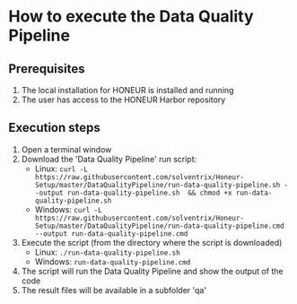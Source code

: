 # How to execute the Data Quality Pipeline

## Prerequisites
1. The local installation for HONEUR is installed and running
2. The user has access to the HONEUR Harbor repository

## Execution steps
1. Open a terminal window
2. Download the 'Data Quality Pipeline' run script:
    * Linux:
      ```curl -L https://raw.githubusercontent.com/solventrix/Honeur-Setup/master/DataQualityPipeline/run-data-quality-pipeline.sh --output run-data-quality-pipeline.sh  && chmod +x run-data-quality-pipeline.sh```
    * Windows:
      ```curl -L https://raw.githubusercontent.com/solventrix/Honeur-Setup/master/DataQualityPipeline/run-data-quality-pipeline.cmd --output run-data-quality-pipeline.cmd```
3. Execute the script (from the directory where the script is downloaded)
    * Linux:
      ```./run-data-quality-pipeline.sh```
    * Windows:
      ```run-data-quality-pipeline.cmd```
4. The script will run the Data Quality Pipeline and show the output of the code
5. The result files will be available in a subfolder 'qa'
